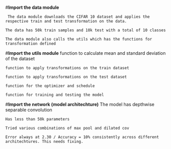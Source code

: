#**Import the data module**

     The data module downloads the CIFAR 10 dataset and applies the respective train and test transformation on the data.

    The data has 50k train samples and 10k test with a total of 10 classes

    The data module also calls the utils which has the functions for transformation defined

#**Import the utils module**
    function to calculate mean and standard deviation of the dataset

    function to apply transformations on the train dataset

    function to apply transformations on the test dataset

    function for the optimizer and schedule

    function for training and testing the model

#**Import the network (model architechture)**
    The model has depthwise separable convolution

    Has less than 50k parameters

    Tried various combinations of max pool and dilated cov

    Error always at 2.30 / Accuracy = 10% consistently across different architechtures. This needs fixing.

